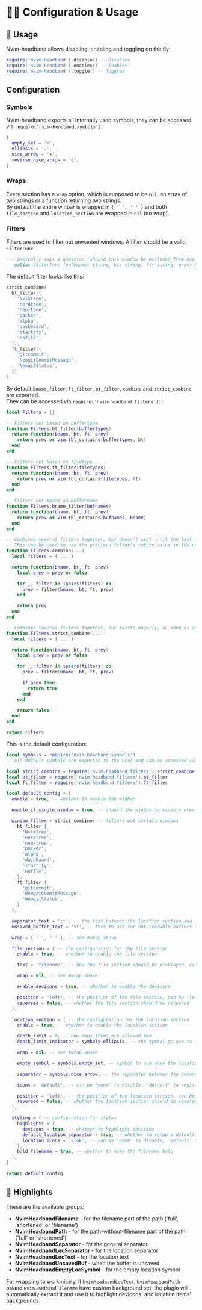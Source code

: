 # 🐱‍👤 Configuration & Usage

## 🚀 Usage

Nvim-headband allows disabling, enabling and toggling on the fly:
```lua
require('nvim-headband').disable() -- Disables
require('nvim-headband').enables() -- Enables
require('nvim-headband').toggle() -- Toggles
```
## Configuration

### Symbols

Nvim-headband exports all internally used symbols, they can be accessed via `require('nvim-headband.symbols')`:
```lua
{
  empty_set = '∅',
  ellipsis = '…',
  nice_arrow = '❯',
  reverse_nice_arrow = '❮',
}
```

### Wraps

Every section has a `wrap` option, which is supposed to be `nil`, an array of two strings or a function returning two strings.  
By default the entire winbar is wrapped in `{ ' ', ' ' }` and both `file_section` and `location_section` are wrapped in `nil` (no wrap).

### Filters

Filters are used to filter out unwanted windows. A filter should be a valid `FilterFunc`:
```lua
--- Basically asks a question 'should this window be excluded from having a winbar?', that is, if it returns true, a window will not have a winbar
---@alias FilterFunc fun(bname: string, bt: string, ft: string, prev: boolean): boolean
```
The default filter looks like this:
```lua
strict_combine(
  bt_filter({
    'NvimTree',
    'nerdtree',
    'neo-tree',
    'packer',
    'alpha',
    'dashboard',
    'startify',
    'nofile',
  }),
  ft_filter({
    'gitcommit',
    'NeogitCommitMessage',
    'NeogitStatus',
  })
)
```

By default `bname_filter`, `ft_filter`, `bt_filter`, `combine` and `strict_combine` are exported.  
They can be accessed via `require('nvim-headband.filters')`:
```lua
local Filters = {}

-- Filters out based on buffertype
function Filters.bt_filter(buffertypes)
  return function(bname, bt, ft, prev)
    return prev or vim.tbl_contains(buffertypes, bt)
  end
end

-- Filters out based on filetype
function Filters.ft_filter(filetypes)
  return function(bname, bt, ft, prev)
    return prev or vim.tbl_contains(filetypes, ft)
  end
end

-- Filters out based on buffername
function Filters.bname_filter(bufnames)
  return function(bname, bt, ft, prev)
    return prev or vim.tbl_contains(bufnames, bname)
  end
end

-- Combines several filters together, but doesn't exit until the last filter.
-- This can be used to use the previous filter's return value in the next filter (the prev argument)
function Filters.combine(...)
  local filters = { ... }

  return function(bname, bt, ft, prev)
    local prev = prev or false

    for _, filter in ipairs(filters) do
      prev = filter(bname, bt, ft, prev)
    end

    return prev
  end
end

-- Combines several filters together, but exists eagerly, as soon as any filter returns `true`
function Filters.strict_combine(...)
  local filters = { ... }

  return function(bname, bt, ft, prev)
    local prev = prev or false

    for _, filter in ipairs(filters) do
      prev = filter(bname, bt, ft, prev)

      if prev then
        return true
      end
    end

    return false
  end
end

return Filters
```

This is the default configuration:
```lua
local symbols = require('nvim-headband.symbols')
-- All default symbols are exported to the user and can be accessed via require('nvim-headband.symbols')

local strict_combine = require('nvim-headband.filters').strict_combine
local bt_filter = require('nvim-headband.filters').bt_filter
local ft_filter = require('nvim-headband.filters').ft_filter

local default_config = {
  enable = true, -- whether to enable the winbar

  enable_if_single_window = true, -- should the winbar be visible even if there's only one window open?

  window_filter = strict_combine( -- filters out certain windows
    bt_filter {
      'NvimTree',
      'nerdtree',
      'neo-tree',
      'packer',
      'alpha',
      'dashboard',
      'startify',
      'nofile',
    },
    ft_filter {
      'gitcommit',
      'NeogitCommitMessage',
      'NeogitStatus',
    }
  ),

  separator_text = '::', -- the text between the location section and file section, appears only when they both have the same position and both are enabled and accessible
  unsaved_buffer_text = '%f', -- text to use for not-readable buffers (e.g. unsaved files, scratch buffers), in the future it will be a whole section like file_section for the sake of configurativity

  wrap = { ' ', ' ' }, -- see #wrap above

  file_section = { -- the configuration for the file section
    enable = true, -- whether to enable the file section

    text = 'filename', -- how the file section should be displayed, can be 'full'|'full_lower'|'filename'|'shortened| 'shortened_lower'

    wrap = nil, -- see #wrap above

    enable_devicons = true, -- whether to enable the devicons

    position = 'left', -- the position of the file section, can be `left`|`right`
    reversed = false, -- whether the file section should be reversed
  },

  location_section = { -- the configuration for the location section
    enable = true, -- whether to enable the location section

    depth_limit = 0, -- how many items are allowed max
    depth_limit_indicator = symbols.ellipsis, -- the symbol to use to indicate overflow

    wrap = nil, -- see #wrap above

    empty_symbol = symbols.empty_set, -- symbol to use when the location is available but there's nothing to show (e.g. global namespace)

    separator = symbols.nice_arrow, -- the separator between the semantic elements

    icons = 'default', -- can be 'none' to disable, 'default' to register default or a table to register custom ones, see https://github.com/SmiteshP/nvim-navic#-customise

    position = 'left', -- the position of the location section, can be `left`|`right`
    reversed = false, -- whether the location section should be reversed
  },

  styling = { -- configuration for styles
    highlights = {
      devicons = true, -- whether to highlight devicons
      default_location_separator = true, -- whether to setup a default location separator highlight
      location_icons = 'link', -- can be 'none' to disable, 'default' to vscode-y hl groups or 'link' to link to respective CmpItem* groups
    },
    bold_filename = true, -- whether to make the filename bold
  },
}

return default_config
```

## 🎨 Highlights

These are the available groups:
 - **NvimHeadbandFilename** - for the filename part of the path ('full', 'shortened' or 'filename')
 - **NvimHeadbandPath** - for the path-without-filename part of the path ('full' or 'shortened')
 - **NvimHeadbandSeparator** - for the general separator
 - **NvimHeadbandLocSeparator** - for the location separator
 - **NvimHeadbandLocText** - for the location text
 - **NvimHeadbandUnsavedBuf** - when the buffer is unsaved
 - **NvimHeadbandEmptyLocSymbol** - for the empty location symbol

For wrapping to work nicely, if `NvimHeadbandLocText`, `NvimHeadbandPath` or/and `NvimHeadbandFilename` have custom background set, the plugin will automatically extract it and use it to highlight devicons' and location items' backgrounds.
